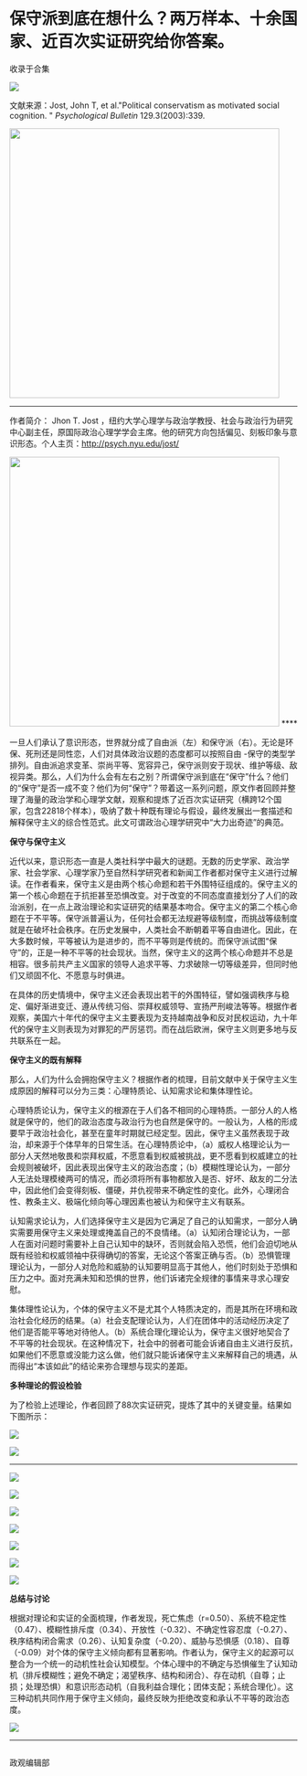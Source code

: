 # 保守派到底在想什么？两万样本、十余国家、近百次实证研究给你答案。


收录于合集

<img src='/images/624/2.png' width='auto' />

文献来源：Jost, John T, et al."Political conservatism as motivated social
cognition. " _Psychological Bulletin_ 129.3(2003):339.

 **<img src='/images/624/3.png' width='472px' />**

 ****

作者简介： Jhon T. Jost
，纽约大学心理学与政治学教授、社会与政治行为研究中心副主任，原国际政治心理学学会主席。他的研究方向包括偏见、刻板印象与意识形态。个人主页：http://psych.nyu.edu/jost/

 **<img src='/images/624/4.png' width='472px' />** ****  

  

一旦人们承认了意识形态，世界就分成了自由派（左）和保守派（右）。无论是环保、死刑还是同性恋，人们对具体政治议题的态度都可以按照自由
-保守的类型学排列。自由派追求变革、崇尚平等、宽容异己，保守派则安于现状、维护等级、敌视异类。那么，人们为什么会有左右之别？所谓保守派到底在“保守”什么？他们的“保守”是否一成不变？他们为何“保守”？带着这一系列问题，原文作者回顾并整理了海量的政治学和心理学文献，观察和提炼了近百次实证研究（横跨12个国家，包含22818个样本），吸纳了数十种既有理论与假设，最终发展出一套描述和解释保守主义的综合性范式。此文可谓政治心理学研究中“大力出奇迹”的典范。

**保守与保守主义**

近代以来，意识形态一直是人类社科学中最大的谜题。无数的历史学家、政治学家、社会学家、心理学家乃至自然科学研究者和新闻工作者都对保守主义进行过解读。在作者看来，保守主义是由两个核心命题和若干外围特征组成的。保守主义的第一个核心命题在于抗拒甚至恐惧改变。对于改变的不同态度直接划分了人们的政治派别，在一点上政治理论和实证研究的结果基本吻合。保守主义的第二个核心命题在于不平等。保守派普遍认为，任何社会都无法规避等级制度，而挑战等级制度就是在破坏社会秩序。在历史发展中，人类社会不断朝着平等自由进化。因此，在大多数时候，平等被认为是进步的，而不平等则是传统的。而保守派试图“保守”的，正是一种不平等的社会现状。当然，保守主义的这两个核心命题并不总是相容。很多前共产主义国家的领导人追求平等、力求破除一切等级差异，但同时他们又顽固不化、不愿意与时俱进。

在具体的历史情境中，保守主义还会表现出若干的外围特征，譬如强调秩序与稳定、偏好渐进变迁、遵从传统习俗、崇拜权威领导、宣扬严刑峻法等等。根据作者观察，美国六十年代的保守主义主要表现为支持越南战争和反对民权运动，九十年代的保守主义则表现为对罪犯的严厉惩罚。而在战后欧洲，保守主义则更多地与反共联系在一起。

**保守主义的既有解释**

那么，人们为什么会拥抱保守主义？根据作者的梳理，目前文献中关于保守主义生成原因的解释可以分为三类：心理特质论、认知需求论和集体理性论。

心理特质论认为，保守主义的根源在于人们各不相同的心理特质。一部分人的人格就是保守的，他们的政治态度与政治行为也自然是保守的。一般认为，人格的形成要早于政治社会化，甚至在童年时期就已经定型。因此，保守主义虽然表现于政治，却来源于个体早年的日常生活。在心理特质论中，（a）威权人格理论认为一部分人天然地敬畏和崇拜权威，不愿意看到权威被挑战，更不愿看到权威建立的社会规则被破坏，因此表现出保守主义的政治态度；（b）模糊性理论认为，一部分人无法处理模棱两可的情况，而必须将所有事物都放入是否、好坏、敌友的二分法中，因此他们会变得刻板、僵硬，并仇视带来不确定性的变化。此外，心理闭合性、教条主义、极端化倾向等心理因素也被认为和保守主义有联系。

认知需求论认为，人们选择保守主义是因为它满足了自己的认知需求，一部分人确实需要用保守主义来处理或掩盖自己的不良情绪。（a）认知闭合理论认为，一部人在面对问题时需要补上自己认知中的缺环，否则就会陷入恐慌，他们会迫切地从既有经验和权威领袖中获得确切的答案，无论这个答案正确与否。（b）恐惧管理理论认为，一部分人对危险和威胁的认知要明显高于其他人，他们时刻处于恐惧和压力之中。面对充满未知和恐惧的世界，他们诉诸完全规律的事情来寻求心理安慰。

集体理性论认为，个体的保守主义不是尤其个人特质决定的，而是其所在环境和政治社会化经历的结果。（a）社会支配理论认为，人们在团体中的活动经历决定了他们是否能平等地对待他人。（b）系统合理化理论认为，保守主义很好地契合了不平等的社会现状。在这种情况下，社会中的弱者可能会诉诸自由主义进行反抗，如果他们不愿意或没能力这么做，他们就只能诉诸保守主义来解释自己的境遇，从而得出“本该如此”的结论来弥合理想与现实的差距。

**多种理论的假设检验**

为了检验上述理论，作者回顾了88次实证研究，提炼了其中的关键变量。结果如下图所示：

![](/images/624/5.png)

![](/images/624/6.png)

 ****

![](/images/624/7.png)

![](/images/624/8.png)

![](/images/624/9.png)

![](/images/624/10.png)

![](/images/624/11.png)

![](/images/624/12.png)

![](/images/624/13.png)

 **总结与讨论**

根据对理论和实证的全面梳理，作者发现，死亡焦虑（r=0.50）、系统不稳定性（0.47）、模糊性排斥度（0.34）、开放性（-0.32）、不确定性容忍度（-0.27）、秩序结构闭合需求（0.26）、认知复杂度（-0.20）、威胁与恐惧感（0.18）、自尊（-0.09）对个体的保守主义倾向都有显著影响。作者认为，保守主义的起源可以整合为一个统一的动机性社会认知模型。个体心理中的不确定与恐惧催生了认知动机（排斥模糊性；避免不确定；渴望秩序、结构和闭合）、存在动机（自尊；止损；处理恐惧）和意识形态动机（自我利益合理化；团体支配；系统合理化）。这三种动机共同作用于保守主义倾向，最终反映为拒绝改变和承认不平等的政治态度。

![](/images/624/14.png)

 ****  

![]()

政观编辑部


